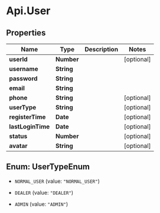 # Api.User

## Properties

Name | Type | Description | Notes
------------ | ------------- | ------------- | -------------
**userId** | **Number** |  | [optional] 
**username** | **String** |  | 
**password** | **String** |  | 
**email** | **String** |  | 
**phone** | **String** |  | [optional] 
**userType** | **String** |  | [optional] 
**registerTime** | **Date** |  | [optional] 
**lastLoginTime** | **Date** |  | [optional] 
**status** | **Number** |  | [optional] 
**avatar** | **String** |  | [optional] 



## Enum: UserTypeEnum


* `NORMAL_USER` (value: `"NORMAL_USER"`)

* `DEALER` (value: `"DEALER"`)

* `ADMIN` (value: `"ADMIN"`)




